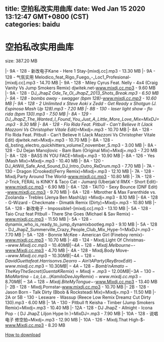 
title: 空拍私改实用曲库
date: Wed Jan 15 2020 13:12:47 GMT+0800 (CST)    
categories: baidu
---

# 空拍私改实用曲库
size: 387.20 MB
 
 
|- 9A - 128 - 新改电子Kane - Here 1 Stay-[mixdj.cc].mp3 - 13.30 MB
|- 9A - 128 - 气氛实用 Melodico_feat_Rigo_Fuego_-_Loc1_Profesional-[mixdj.cc].mp3 - 14.70 MB
|- 9A - 128 - Miley Cyrus Feat. Nelly - 4x4 (Craig Vanity Vs Jump Smokers Remix)  djwitek.net-www.mixdj.cc.mp3 - 9.60 MB
|- 9A - 128 - DJ_JhapZ _Ode_Te_Oi_JhapZ_2013_Shots_Break.mp3 - 6.50 MB
|- 9A - 128 - bombs away - swagger (bpm 128)-www.mixdj.cc.mp3 - 10.60 MB
|- 9A - 128 - 2 Unlimited x Steve Aoki x Zedd - Get Ready x Shotgun (J. Espinosa Mash Up 128).mp3 - 7.20 MB
|- 8B - 130 - laser light show - flo rida (bpm 130).mp3 - 7.50 MB
|- 8A - 129 - DJ_JhapZ_The_Wanted_I_Found_You_Just_A_Little_More_Love_Mix=MixDJ=.mp3 - 9.30 MB
|- 8A - 128 - Flo Rida Feat. Pitbull - Can't Believe It (Jack Mazzoni Vs Christopher Vitale Edit)_=Mixdj=.mp3 - 10.70 MB
|- 8A - 128 - Flo Rida Feat. Pitbull - Can't Believe It (Jack Mazzoni Vs Christopher Vitale Edit)  djwitek.net=Mixdj=.mp3 - 10.70 MB
|- 8A - 128 - dj_bsting_electro_quickhitters_volume7_november_S.mp3 - 3.00 MB
|- 8A - 128 - DJ Dejan Manojlovic - Bam Bam (Original Mix)=Mixdj=.mp3 - 7.20 MB
|- 8A - 128 - BASS IN YOU FACE=Mixdj=.mp3 - 10.90 MB
|- 8A - 126 - Yes (Mash Mix)=Mixdj=.mp3 - 10.40 MB
|- 8A - 120 - DJ_AtWill_Safe_And_Sound_DJ_Intro_Outro_ReDrum.mp3 - 7.70 MB
|- 7A - 130 - Dragon (Crooked)(Ferry Remix)=Mixdj=.mp3 - 12.10 MB
|- 7A - 128 - Mixdj.Party Around The World-www.mixdj.cc.mp3 - 10.80 MB
|- 7A - 128 - J-Trick, FERAL is KINKY & Taco Cat - Jumanji (Uberjak'd RMX - Short Edit)-www.mixdj.cc.mp3 - 6.90 MB
|- 6A - 128 - TAITO - Sexy Bounce (DNF Edit) -www.mixdj.cc.mp3 - 9.70 MB
|- 6A - 128 - Mbrother & Max Farenthide vs. Zoolanda - Trebles (Jenya Ben MashUp) =Mixdj=.mp3 - 8.10 MB
|- 6A - 128 - G-Wizard - Checkmate - Dimatik Remix (Dirty)=Mixdj=.mp3 - 10.80 MB
|- 5A - 128 - 新改电子 - Impossible1-[mixdj.cc].mp3 - 13.10 MB
|- 5A - 128 - Taio Cruz feat Pitbull - There She Goes (Michael & Sav Remix) -www.mixdj.cc.mp3 - 11.50 MB
|- 5A - 128 - dynamix_who_is_ready_to_jump_dynamixbootleg.mp3 - 9.10 MB
|- 5A - 128 - DJ_JhapZ_Summerville_Crazy_People_Club_Mix_Hype-1=MixDJ=.mp3 - 7.70 MB
|- 5A - 128 - Bonnie McKee - American Girl (Fineboy remix)-www.mixdj.cc.mp3 - 10.70 MB
|- 4B - 124 - Mixdj.Light Of Christmas-$-www.Mixdj.cc.mp3 - 10.40 MB
|- 4A - 128 - Mixdj.Melbourne-$-www.Mixdj.cc.mp3 - 4.70 MB
|- 4A - 128 - Mixdj.Body Move-$-www.Mixdj.cc.mp3 - 10.30 MB
|- 4A - 128 - David Guetta feat. Harrison vs. Deorro - Ain't A Party (ReyBrox Edit)-www.mixdj.cc.mp3 - 10.30 MB
|- 4A - 128 - Bomb 'n Amato - The Key The Secret (Guenta K Remix)=Mixdj=.mp3 - 12.00 MB
|- 3A - 130 - Mia Martina - La, La... (KamiloDeeJay Remix) -www.mixdj.cc.mp3 - 8.70 MB
|- 3A - 128 - Mixdj.Bite My Tongue-$-www.Mixdj.cc.mp3 - 13.40 MB
|- 2B - 128 - Mixdj.Pornstar-www.mixdj.cc.mp3 - 10.70 MB
|- 2B - 128 - Jason Born - Talk Dirty (Bbob & Rocksteadi Mix)=Mixdj=.mp3 - 11.50 MB
|- 2A or 5B - 130 - Lesware - Wassup (Reece Low Remix Dreamz Cut Dirty 130).mp3 - 6.00 MB
|- 1A - 130 - Pitbull ft Keisha - Timber (Jump Smokers Remix)=Mixdj=.mp3 - 10.40 MB
|- 12A - 128 - DJ JhapZ - Allnight - Icona Pop - ( DJ JhapZ Liljon Hype In )=MixDJ=.mp3 - 7.90 MB
|- 10A - 128 - 说唱电子  修空拍=Mixdj=.mp3 - 12.90 MB
|- 10A - 126 - Mixdj.That High-$-www.Mixdj.cc.mp3 - 8.20 MB

[How to download](https://bpcam.bemobtrk.com/go/2ceec3aa-1ca2-46d6-b9ff-aaa5c184517c?jno=15)